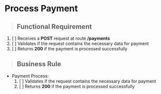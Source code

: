 # Process Payment

> ## Functional Requirement

1. [ ] Receives a **POST** request at route **/payments**
2. [ ] Validates if the request contains the necessary data for payment
3. [ ] Returns **200** if the payment is processed successfully

> ## Business Rule

- Payment Process:
  1. [ ] Validates if the request contains the necessary data for payment
  2. [ ] Returns **200** if the payment is processed successfully
